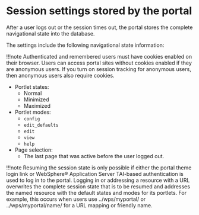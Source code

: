 # Session settings stored by the portal

After a user logs out or the session times out, the portal stores the complete navigational state into the database.

The settings include the following navigational state information:

!!!note
    Authenticated and remembered users must have cookies enabled on their browser. Users can access portal sites without cookies enabled if they are anonymous users. If you turn on session tracking for anonymous users, then anonymous users also require cookies.

-   Portlet states:
    -   Normal
    -   Minimized
    -   Maximized
-   Portlet modes:
    -   `config`
    -   `edit_defaults`
    -   `edit`
    -   `view`
    -   `help`
-   Page selection:
    -   The last page that was active before the user logged out.

!!!note
    Resuming the session state is only possible if either the portal theme login link or WebSphere® Application Server TAI-based authentication is used to log in to the portal. Logging in or addressing a resource with a URL overwrites the complete session state that is to be resumed and addresses the named resource with the default states and modes for its portlets. For example, this occurs when users use ../wps/myportal/ or ../wps/myportal/name/ for a URL mapping or friendly name.


